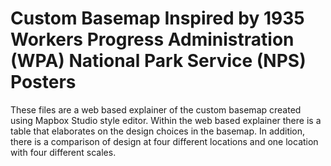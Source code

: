 # Custom Basemap Inspired by 1935 Workers Progress Administration (WPA) National Park Service (NPS) Posters
These files are a web based explainer of the custom basemap created using Mapbox Studio style editor. Within the web based explainer there is a table that elaborates on the design choices in the basemap. In addition, there is a comparison of design at four different locations and one location with four different scales.